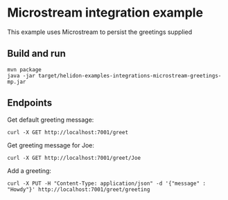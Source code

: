 # Microstream integration example

This example uses Microstream to persist the greetings supplied

## Build and run

```shell
mvn package
java -jar target/helidon-examples-integrations-microstream-greetings-mp.jar
```

## Endpoints

Get default greeting message:
```shell
curl -X GET http://localhost:7001/greet
```

Get greeting message for Joe:  
```shell
curl -X GET http://localhost:7001/greet/Joe
```

Add a greeting:  
```shell
curl -X PUT -H "Content-Type: application/json" -d '{"message" : "Howdy"}' http://localhost:7001/greet/greeting
```